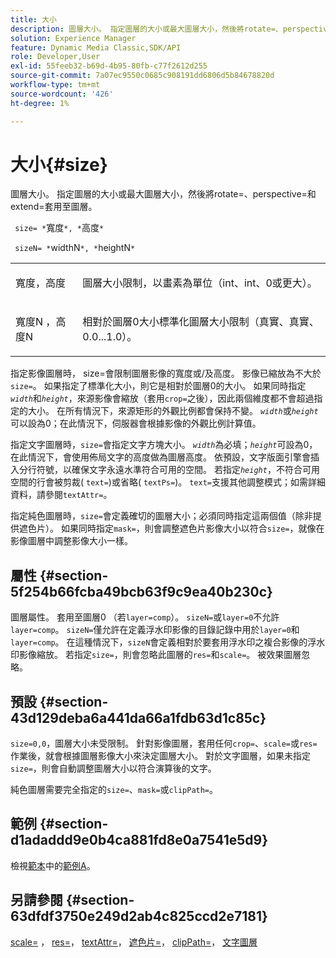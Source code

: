 ```yaml
---
title: 大小
description: 圖層大小。 指定圖層的大小或最大圖層大小，然後將rotate=、perspective=和extend=套用至圖層。
solution: Experience Manager
feature: Dynamic Media Classic,SDK/API
role: Developer,User
exl-id: 55feeb32-b69d-4b95-80fb-c77f2612d255
source-git-commit: 7a07ec9550c0685c908191dd6806d5b84678820d
workflow-type: tm+mt
source-wordcount: '426'
ht-degree: 1%

---
```


# 大小{#size}

圖層大小。 指定圖層的大小或最大圖層大小，然後將rotate=、perspective=和extend=套用至圖層。

` size= *`寬度`*, *`高度`*`

` sizeN= *`widthN`*, *`heightN`*`

<table id="simpletable_FBE17D736F93485AA0053BF447B4CC9F"> 
 <tr class="strow"> 
  <td class="stentry"> <p> <span class="codeph"> <span class="varname">寬度</span>，<span class="varname">高度</span> </span> </p> </td> 
  <td class="stentry"> <p>圖層大小限制，以畫素為單位（int、int、0或更大）。 </p> </td> 
 </tr> 
 <tr class="strow"> 
  <td class="stentry"> <p> <span class="codeph"> <span class="varname">寬度N </span>，<span class="varname">高度N </span> </span> </p> </td> 
  <td class="stentry"> <p>相對於圖層0大小標準化圖層大小限制（真實、真實、0.0...1.0）。 </p> </td> 
 </tr> 
</table>

指定影像圖層時， size=會限制圖層影像的寬度或/及高度。 影像已縮放為不大於`size=`。 如果指定了標準化大小，則它是相對於圖層0的大小。 如果同時指定&#x200B;*`width`*&#x200B;和&#x200B;*`height`*，來源影像會縮放（套用`crop=`之後），因此兩個維度都不會超過指定的大小。 在所有情況下，來源矩形的外觀比例都會保持不變。 *`width`*&#x200B;或&#x200B;*`height`*&#x200B;可以設為0；在此情況下，伺服器會根據影像的外觀比例計算值。

指定文字圖層時，`size=`會指定文字方塊大小。 *`width`*&#x200B;為必填；*`height`*&#x200B;可設為0，在此情況下，會使用佈局文字的高度做為圖層高度。 依預設，文字版面引擎會插入分行符號，以確保文字永遠水準符合可用的空間。 若指定&#x200B;*`height`*，不符合可用空間的行會被剪裁( `text=`)或省略( `textPs=`)。 `text=`支援其他調整模式；如需詳細資料，請參閱`textAttr=`。

指定純色圖層時，`size=`會定義確切的圖層大小；必須同時指定這兩個值（除非提供遮色片）。 如果同時指定`mask=`，則會調整遮色片影像大小以符合`size=`，就像在影像圖層中調整影像大小一樣。

## 屬性 {#section-5f254b66fcba49bcb63f9c9ea40b230c}

圖層屬性。 套用至圖層0 （若`layer=comp`）。 `sizeN=`或`layer=0`不允許`layer=comp`。 `sizeN=`僅允許在定義浮水印影像的目錄記錄中用於`layer=0`和`layer=comp`。 在這種情況下，`sizeN`會定義相對於要套用浮水印之複合影像的浮水印影像縮放。 若指定`size=`，則會忽略此圖層的`res=`和`scale=`。 被效果圖層忽略。

## 預設 {#section-43d129deba6a441da66a1fdb63d1c85c}

`size=0,0`，圖層大小未受限制。 針對影像圖層，套用任何`crop=`、`scale=`或`res=`作業後，就會根據圖層影像大小來決定圖層大小。 對於文字圖層，如果未指定`size=`，則會自動調整圖層大小以符合演算後的文字。

純色圖層需要完全指定的`size=`、`mask=`或`clipPath=`。

## 範例 {#section-d1adaddd9e0b4ca881fd8e0a7541e5d9}

檢視[範本](../../../../../is-api/http-ref/image-serving-api-ref/c-http-protocol-reference/c-templates/r-example-a.md#reference-c78ea82e8a1646738e764fa6685dfbac)中的[範例A](../../../../../is-api/http-ref/image-serving-api-ref/c-http-protocol-reference/c-templates/c-templates.md#concept-3cd2d2adae0e41b2979b9640244d4d3e)。

## 另請參閱 {#section-63dfdf3750e249d2ab4c825ccd2e7181}

[scale=](../../../../../is-api/http-ref/image-serving-api-ref/c-http-protocol-reference/c-command-reference/r-is-http-scale.md#reference-098c30cea1764f189e6f7c7e400cc065) ， [res=](../../../../../is-api/http-ref/image-serving-api-ref/c-http-protocol-reference/c-command-reference/r-res.md#reference-3d6fe416801148dea0f786f2b5169e55)， [textAttr=](../../../../../is-api/http-ref/image-serving-api-ref/c-http-protocol-reference/c-command-reference/r-textattr.md#reference-ff00484fa3244286abeff34911f7ec0d)， [遮色片=](../../../../../is-api/http-ref/image-serving-api-ref/c-http-protocol-reference/c-command-reference/r-mask.md#reference-922254e027404fb890b850e2723ee06e)， [clipPath=](../../../../../is-api/http-ref/image-serving-api-ref/c-http-protocol-reference/c-command-reference/r-clippath.md#reference-8139b1b52dc54749b51b109521ddf83d)， [文字圖層](../../../../../is-api/http-ref/image-serving-api-ref/c-http-protocol-reference/c-text-formatting/r-text-layers.md#reference-47e78cfb18134db5ab09e17af14a6a8f)
